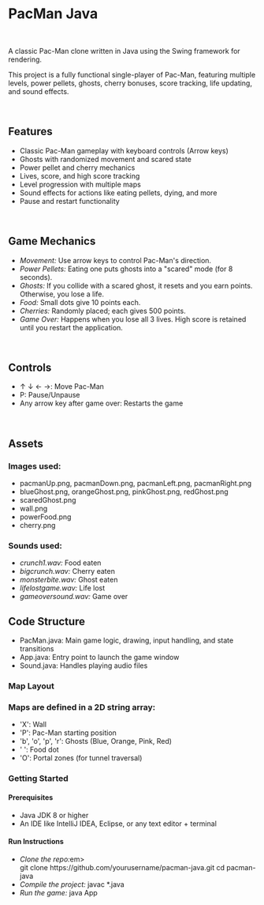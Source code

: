 <h1>PacMan Java</h1>
<br>
<p>A classic Pac-Man clone written in Java using the Swing framework for rendering.</p>
<p> This project is a fully functional single-player of Pac-Man, featuring multiple levels, power pellets, ghosts, cherry bonuses, score tracking, life updating, and sound effects.</p>
<br>
<h2>Features</h2>
<ul>
  <li>Classic Pac-Man gameplay with keyboard controls (Arrow keys)</li>
  <li>Ghosts with randomized movement and scared state</li>
  <li>Power pellet and cherry mechanics</li>
  <li>Lives, score, and high score tracking</li>
  <li>Level progression with multiple maps</li>
  <li>Sound effects for actions like eating pellets, dying, and more</li>
  <li>Pause and restart functionality</li>
</ul>
<br>
<h2>Game Mechanics</h2>
<ul>
  <li><em>Movement:</em> Use arrow keys to control Pac-Man's direction.</li>
  <li><em>Power Pellets:</em> Eating one puts ghosts into a "scared" mode (for 8 seconds).</li>
  <li><em>Ghosts:</em> If you collide with a scared ghost, it resets and you earn points. Otherwise, you lose a life.</li>
  <li><em>Food:</em> Small dots give 10 points each.</li>
  <li><em>Cherries:</em> Randomly placed; each gives 500 points.</li>
  <li><em>Game Over:</em> Happens when you lose all 3 lives. High score is retained until you restart the application.</li>
</ul>
<br>
<h2>Controls</h2>
<ul>
  <li> ↑ ↓ ← →: Move Pac-Man </li>
  <li> P: Pause/Unpause </li>
  <li> Any arrow key after game over: Restarts the game</li>
</ul>
<br>
<h2>Assets</h2>
<h3>Images used:</h3>
<ul>
  <li>pacmanUp.png, pacmanDown.png, pacmanLeft.png, pacmanRight.png</li>
  <li>blueGhost.png, orangeGhost.png, pinkGhost.png, redGhost.png</li>
  <li>scaredGhost.png</li>
  <li>wall.png</li>
  <li>powerFood.png</li>
  <li>cherry.png</li>
</ul>
<h3>Sounds used:</h3>
<ul>
  <li><em>crunch1.wav:</em> Food eaten</li>
  <li><em>bigcrunch.wav:</em> Cherry eaten</li>
  <li><em>monsterbite.wav:</em> Ghost eaten</li>
  <li><em>lifelostgame.wav:</em> Life lost</li>
  <li><em>gameoversound.wav:</em> Game over</li>
</ul>
<h2>Code Structure</h2>
<ul>
  <li>PacMan.java: Main game logic, drawing, input handling, and state transitions</li>
  <li>App.java: Entry point to launch the game window</li>
  <li>Sound.java: Handles playing audio files</li>
</ul>
<h3>Map Layout</h3>
<h3>Maps are defined in a 2D string array:</h3>
<ul>
  <li>'X': Wall</li>
  <li>'P': Pac-Man starting position</li>
  <li>'b', 'o', 'p', 'r': Ghosts (Blue, Orange, Pink, Red)</li>
  <li>' ': Food dot</li>
  <li>'O': Portal zones (for tunnel traversal)</li>
</ul>
<h3>Getting Started</h3>
<h4>Prerequisites</h4>
<ul>
  <li>Java JDK 8 or higher</li>
  <li>An IDE like IntelliJ IDEA, Eclipse, or any text editor + terminal</li>
</ul>
<h4>Run Instructions</h4>
<ul>
  <li><em>Clone the repo:</em>em><br>git clone https://github.com/yourusername/pacman-java.git
cd pacman-java
</li>
  <li><em>Compile the project:</em> javac *.java</li>
  <li><em>Run the game: </em>java App</li>
</ul>
<br>
